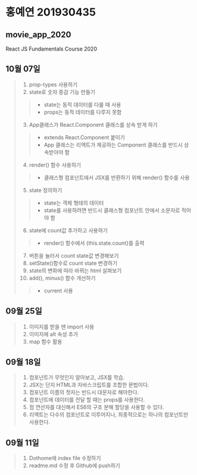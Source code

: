 # 홍예연 201930435

## movie_app_2020
React JS Fundamentals Course 2020

## 10월 07일
>1. prop-types 사용하기
>2. state로 숫자 증감 기능 만들기 
>>* state는 동적 데이터를 다룰 때 사용 <br>
>>* props는 동적 데이터를 다루지 못함
>3. App클래스가 React.Component 클래스를 상속 받게 하기
>>* extends React.Component 붙이기 <br>
>>* App 클래스는 리액트가 제공하는 Component 클래스를 반드시 상속받아야 함
>4. render() 함수 사용하기
>>* 클래스형 컴포넌트에서 JSX를 반환하기 위해 render() 함수를 사용
>5. state 정의하기
>>* state는 객체 형태의 데이터 <br>
>>* state를 사용하려면 반드시 클래스형 컴포넌트 안에서 소문자로 적어야 함
>6. state에 count값 추가하고 사용하기
>>* render() 함수에서 {this.state.count}를 출력
>7. 버튼을 눌러서 count state값 변경해보기
>8. setState()함수로 count state 변경하기
>9. state의 변화에 따라 바뀌는 html 살펴보기
>10. add(), minus() 함수 개선하기
>>* current 사용

## 09월 25일
>1. 이미지를 받을 땐 import 사용
>2. 이미지에 alt 속성 추가
>3. map 함수 활용

## 09월 18일
>1. 컴포넌트가 무엇인지 알아보고, JSX를 학습.
>2. JSX는 단지 HTML과 자바스크립트를 조합한 문법이다.
>3. 컴포넌트 이름의 첫자는 반드시 대문자로 해야한다.
>4. 컴포넌트에 데이터를 전달 할 때는 props를 사용한다.
>5. 점 연산자를 대신해서 ES6의 구조 분해 할당을 사용할 수 있다.
>6. 리액트는 다수의 컴포넌트로 이루어지나, 최종적으로는 하나의 컴포넌트만 사용한다.

## 09월 11일
>1. Dothome에 index file 수정하기
>2. readme.md 수정 후 Github에 push하기